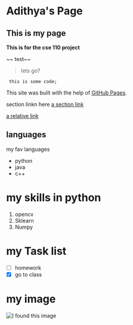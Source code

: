 # Adithya's Page

## This is my page
**This is for the cse 110 project**

 ~~ test~~
 >lets go?

 ``` this is some code;```

 This site was built with the help of  [GitHub Pages](https://docs.github.com/).

section linkn here
[a section link](#languages)


[a relative link](./README.md)
## languages
my fav languages 
- python
- java
- c++

# my skills in python
1. opencv
2. Sklearn
3. Numpy

# my Task list
- [ ] homework
- [X] go to class

# my image
![I found this image](https://www.sdmts.com/sites/default/files/routemap2018.png)


